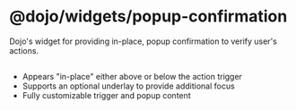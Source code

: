 # @dojo/widgets/popup-confirmation

Dojo's widget for providing in-place, popup confirmation to verify user's actions.

##

-   Appears "in-place" either above or below the action trigger
-   Supports an optional underlay to provide additional focus
-   Fully customizable trigger and popup content

